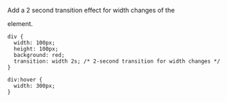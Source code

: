 Add a 2 second transition effect for width changes of the <div> element.

    div {
      width: 100px;
      height: 100px;
      background: red;
      transition: width 2s; /* 2-second transition for width changes */
    }
    
    div:hover {
      width: 300px;
    }
